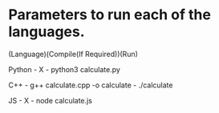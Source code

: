 # Parameters to run each of the languages.
(Language)(Compile(If Required))(Run)

Python - X - python3 calculate.py

C++ - g++ calculate.cpp -o calculate - ./calculate

JS - X - node calculate.js
